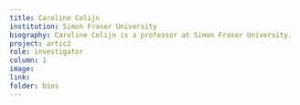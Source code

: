 ```yaml
---
title: Caroline Colijn
institution: Simon Fraser University
biography: Caroline Colijn is a professor at Simon Fraser University.
project: artic2
role: investigator
column: 1
image: 
link: 
folder: bios
---
```


